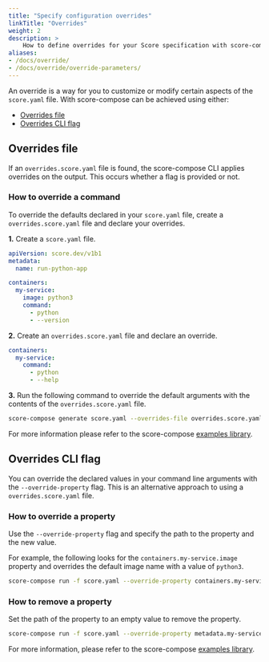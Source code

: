 ```yaml
---
title: "Specify configuration overrides"
linkTitle: "Overrides"
weight: 2
description: >
    How to define overrides for your Score specification with score-compose
aliases:
- /docs/override/
- /docs/override/override-parameters/
---
```


An override is a way for you to customize or modify certain aspects of the `score.yaml` file. With score-compose can be achieved using either:

- [Overrides file](#overrides-file)
- [Overrides CLI flag](#overrides-property)

## Overrides file

If an `overrides.score.yaml` file is found, the score-compose CLI applies overrides on the output. This occurs whether a flag is provided or not.

### How to override a command

To override the defaults declared in your `score.yaml` file, create a `overrides.score.yaml` file and declare your overrides.

**1.** Create a `score.yaml` file.

```yaml
apiVersion: score.dev/v1b1
metadata:
  name: run-python-app

containers:
  my-service:
    image: python3
    command:
      - python
      - --version
```

**2.** Create an `overrides.score.yaml` file and declare an override.

```yaml
containers:
  my-service:
    command:
      - python
      - --help
```

**3.** Run the following command to override the default arguments with the contents of the `overrides.score.yaml` file.

```bash
score-compose generate score.yaml --overrides-file overrides.score.yaml
```

For more information please refer to the score-compose [examples library](https://github.com/score-spec/score-compose/tree/main/examples/07-overrides#overriding-the-score-file-with---overrides-file).

## Overrides CLI flag

You can override the declared values in your command line arguments with the `--override-property` flag. This is an alternative approach to using a `overrides.score.yaml` file.

### How to override a property

Use the `--override-property` flag and specify the path to the property and the new value.

For example, the following looks for the `containers.my-service.image` property and overrides the default image name with a value of `python3`.

```bash
score-compose run -f score.yaml --override-property containers.my-service.image=python3
```

### How to remove a property

Set the path of the property to an empty value to remove the property.

```bash
score-compose run -f score.yaml --override-property metadata.my-service=
```

For more information, please refer to the score-compose [examples library](https://github.com/score-spec/score-compose/tree/main/examples/07-overrides#overriding-individual-properties-in-the-score-file).
